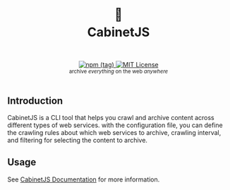 <h1 align="center">
  <br />
  📁
  <br />
  CabinetJS
  <sup>
    <br />
    <br />
  </sup>    
</h1>

<div align="center">
    <a href="https://www.npmjs.com/package/@cabinetjs/server">
        <img alt="npm (tag)" src="https://img.shields.io/npm/v/@cabinetjs/server/dev?style=flat-square">
    </a>
    <a href="https://github.com/cabinetjs/server/blob/main/LICENSE">
        <img src="https://img.shields.io/github/license/cabinetjs/server.svg?style=flat-square" alt="MIT License" />
    </a>
    <br />
    <sup>archive <i>everything</i> on the web <i>anywhere</i></sup>
    <br />
    <br />
</div>

## Introduction

CabinetJS is a CLI tool that helps you crawl and archive content across different types of web services. with the 
configuration file, you can define the crawling rules about which web services to archive, crawling interval, and 
filtering for selecting the content to archive.

## Usage

See [CabinetJS Documentation](https://cabinet.sophia-dev.io/) for more information.
